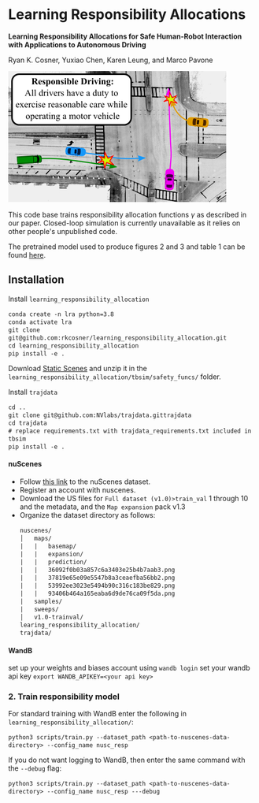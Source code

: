 # Learning Responsibility Allocations

**Learning Responsibility Allocations for Safe Human-Robot Interaction
with Applications to Autonomous Driving**

Ryan K. Cosner, Yuxiao Chen, Karen Leung, and Marco Pavone

<img src="assets/hero_figure.png"/>

This code base trains responsibility allocation functions $\gamma$ as described in our paper. Closed-loop simulation is currently unavailable as it relies on other people's unpublished code. 

The pretrained model used to produce figures 2 and 3 and table 1 can be found [here](https://drive.google.com/file/d/1aTrjPtGGgnTG9B_31yVtDTjsdwIcH64c/view?usp=sharing). 

## Installation

Install `learning_responsibility_allocation`
```angular2html
conda create -n lra python=3.8
conda activate lra
git clone git@github.com:rkcosner/learning_responsibility_allocation.git
cd learning_responsibility_allocation
pip install -e .
```

Download [Static Scenes](https://drive.google.com/file/d/1YxoIXaBjAj7sc_thU2lfjkFy2fRyvnQu/view?usp=sharing) and unzip it in the ```learning_responsibility_allocation/tbsim/safety_funcs/``` folder.

Install `trajdata`
```
cd ..
git clone git@github.com:NVlabs/trajdata.gittrajdata
cd trajdata
# replace requirements.txt with trajdata_requirements.txt included in tbsim
pip install -e .
```

#### nuScenes
* Follow [this link](https://www.nuscenes.org/nuscenes) to the nuScenes dataset.
* Register an account with nuscenes.
* Download the US files for ```Full dataset (v1.0)>train_val``` 1 through 10 and the metadata, and the ```Map expansion``` pack v1.3 
* Organize the dataset directory as follows:
    ```
    nuscenes/
    │   maps/
    |   |   basemap/
    |   |   expansion/
    |   |   prediction/
    |   |   36092f0b03a857c6a3403e25b4b7aab3.png
    |   |   37819e65e09e5547b8a3ceaefba56bb2.png
    |   |   53992ee3023e5494b90c316c183be829.png
    |   |   93406b464a165eaba6d9de76ca09f5da.png
    |   samples/
    |   sweeps/
    │   v1.0-trainval/
    learing_responsibility_allocation/
    trajdata/
    ```
#### WandB
set up your weights and biases account using ```wandb login```
set your wandb api key ```export WANDB_APIKEY=<your api key>```
  
### 2. Train responsibility model
For standard training with WandB enter the following in ```learning_responsibility_allocation/```:
```
python3 scripts/train.py --dataset_path <path-to-nuscenes-data-directory> --config_name nusc_resp 
```
If you do not want logging to WandB, then enter the same command with the ```--debug``` flag: 
```
python3 scripts/train.py --dataset_path <path-to-nuscenes-data-directory> --config_name nusc_resp ---debug
```
